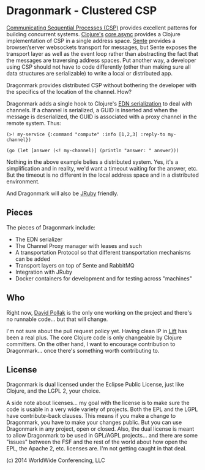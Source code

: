 # Dragonmark - Clustered CSP

[Communicating Sequential Processes (CSP)](http://en.wikipedia.org/wiki/Communicating_sequential_processes) provides excellent patterns
for building concurrent systems. [Clojure's](http://clojure.org/)
[core.async](https://github.com/clojure/core.async) provides
a Clojure implementation of CSP in a single address space.
[Sente](https://github.com/ptaoussanis/sente) provides a
browser/server
websockets transport for messages, but Sente exposes the transport
layer as well as the event loop rather than abstracting the
fact that the messages are traversing address spaces. Put another
way, a developer using CSP should not have to code differently
(other than making sure all data structures are serializable)
to write a local or distributed app.

Dragonmark provides distributed CSP without bothering the developer
with the specifics of the location of the channel. How?

Dragonmark adds a single hook to Clojure's [EDN serialization](https://github.com/edn-format/edn) to deal with channels. If a channel is serialized, a GUID
is inserted and when the message is deserialized, the GUID is associated
with a proxy channel in the remote system. Thus:

```
(>! my-service {:command "compute" :info [1,2,3] :reply-to my-channel})

(go (let [answer (<! my-channel)] (println "answer: " answer)))
```

Nothing in the above example belies a distributed system.
Yes, it's a simplification and in reality, we'd want a timeout
waiting for the answer, etc. But the timeout is no different
in the local address space and in a distributed environment.

And Dragonmark will also be [JRuby](http://jruby.org/) friendly.

## Pieces

The pieces of Dragonmark include:

* The EDN serializer
* The Channel Proxy manager with leases and such
* A transportation Protocol so that different transportation mechanisms can be added
* Transport layers on top of Sente and RabbitMQ
* Integration with JRuby
* Docker containers for development and for testing across "machines"


## Who

Right now, [David Pollak](https://twitter.com/dpp) is the
only one working on the project and there's no runnable code...
but that will change.

I'm not sure about the pull request policy yet. Having
clean IP in [Lift](http://liftweb.net) has been a real plus.
The core Clojure code is only changeable by Clojure committers.
On the other hand, I want to encourage contribution to Dragonmark...
once there's something worth contributing to.

## License

Dragonmark is dual licensed under the Eclipse Public License,
just like Clojure, and the LGPL 2, your choice.

A side note about licenses... my goal with the license is to
make sure the code is usable in a very wide variety of projects.
Both the EPL and the LGPL have contribute-back clauses. This means
if you make a change to Dragonmark, you have to make your changes
public. But you can use Dragonmark in any project, open or closed.
Also, the dual license is meant to allow Dragonmark to be used in
GPL/AGPL projects... and there are some "issues" between the FSF
and the rest of the world about how open the EPL, the Apache 2, etc.
licenses are. I'm not getting caught in that deal.

(c) 2014 WorldWide Conferencing, LLC
